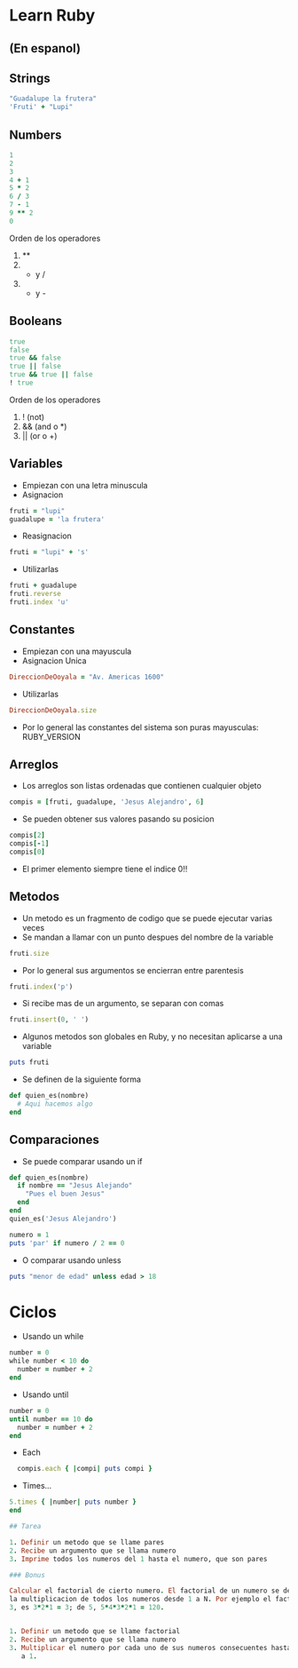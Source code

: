 # Learn Ruby
## (En espanol)

## Strings

```ruby
"Guadalupe la frutera"
'Fruti' + "Lupi"
```

## Numbers

```ruby
1
2
3
4 + 1
5 * 2
6 / 3
7 - 1
9 ** 2
0
```

Orden de los operadores

1. **
2. * y /
3. + y -

## Booleans

```ruby
true
false
true && false
true || false
true && true || false
! true
```

Orden de los operadores
1. ! (not)
2. && (and o *)
3. || (or o +)

## Variables

* Empiezan con una letra minuscula
* Asignacion
```ruby
fruti = "lupi"
guadalupe = 'la frutera'
```

* Reasignacion
```ruby
fruti = "lupi" + 's'
```

* Utilizarlas
```ruby
fruti + guadalupe
fruti.reverse
fruti.index 'u'
```
## Constantes

* Empiezan con una mayuscula
* Asignacion Unica
```ruby
DireccionDeOoyala = "Av. Americas 1600"
```

* Utilizarlas
```ruby
DireccionDeOoyala.size
```

* Por lo general las constantes del sistema son puras mayusculas: RUBY_VERSION

## Arreglos

* Los arreglos son listas ordenadas que contienen cualquier objeto
```ruby
compis = [fruti, guadalupe, 'Jesus Alejandro', 6]
```

* Se pueden obtener sus valores pasando su posicion
```ruby
compis[2]
compis[-1]
compis[0]
```

* El primer elemento siempre tiene el indice 0!!

## Metodos

* Un metodo es un fragmento de codigo que se puede ejecutar varias veces
* Se mandan a llamar con un punto despues del nombre de la variable
```ruby
fruti.size
```

* Por lo general sus argumentos se encierran entre parentesis
```ruby
fruti.index('p')
```

* Si recibe mas de un argumento, se separan con comas
```ruby
fruti.insert(0, ' ')
```

* Algunos metodos son globales en Ruby, y no necesitan aplicarse a una variable
```ruby
puts fruti
```

* Se definen de la siguiente forma
```ruby
def quien_es(nombre)
  # Aqui hacemos algo
end
```

## Comparaciones

* Se puede comparar usando un if
```ruby
def quien_es(nombre)
  if nombre == "Jesus Alejando"
    "Pues el buen Jesus"
  end
end
quien_es('Jesus Alejandro')

numero = 1
puts 'par' if numero / 2 == 0
```

* O comparar usando unless
```ruby
puts "menor de edad" unless edad > 18
```

# Ciclos

* Usando un while
```ruby
number = 0
while number < 10 do
  number = number + 2
end
```

* Usando until
```ruby
number = 0
until number == 10 do
  number = number + 2
end
```

* Each
```ruby
  compis.each { |compi| puts compi }
```

* Times...
```ruby
5.times { |number| puts number }
end

## Tarea

1. Definir un metodo que se llame pares
2. Recibe un argumento que se llama numero
3. Imprime todos los numeros del 1 hasta el numero, que son pares

### Bonus

Calcular el factorial de cierto numero. El factorial de un numero se define como
la multiplicacion de todos los numeros desde 1 a N. Por ejemplo el factorial de
3, es 3*2*1 = 3; de 5, 5*4*3*2*1 = 120.


1. Definir un metodo que se llame factorial
2. Recibe un argumento que se llama numero
3. Multiplicar el numero por cada uno de sus numeros consecuentes hasta llegar
   a 1.
